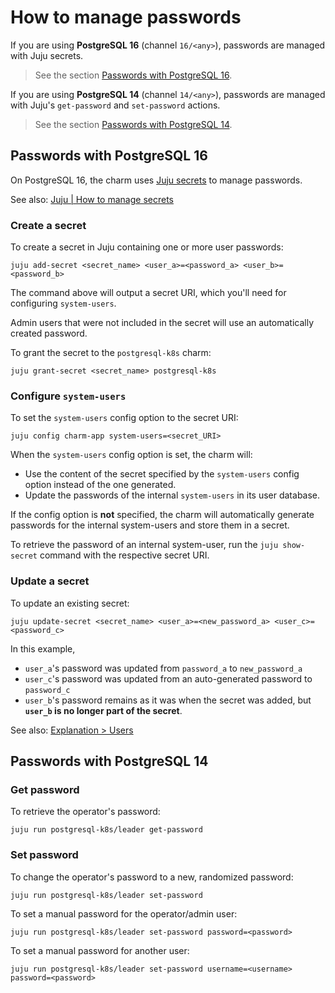 # How to manage passwords

If you are using **PostgreSQL 16** (channel `16/<any>`), passwords are managed with Juju secrets.
> See the section [Passwords with PostgreSQL 16](#passwords-with-postgresql-16).

If you are using **PostgreSQL 14** (channel `14/<any>`), passwords are managed with Juju's `get-password` and `set-password` actions.
> See the section [Passwords with PostgreSQL 14](#passwords-with-postgresql-14).

## Passwords with PostgreSQL 16

On PostgreSQL 16, the charm uses [Juju secrets](https://documentation.ubuntu.com/juju/latest/reference/secret/#secret) to manage passwords.

See also: [Juju | How to manage secrets](https://documentation.ubuntu.com/juju/latest/howto/manage-secrets/#manage-secrets)

### Create a secret
To create a secret in Juju containing one or more user passwords:
```
juju add-secret <secret_name> <user_a>=<password_a> <user_b>=<password_b>
```

The command above will output a secret URI, which you'll need for configuring `system-users`.

Admin users that were not included in the secret will use an automatically created password.

To grant the secret to the `postgresql-k8s` charm:
```
juju grant-secret <secret_name> postgresql-k8s
```

### Configure `system-users`
To set the `system-users` config option to the secret URI:
```
juju config charm-app system-users=<secret_URI>
```

When the `system-users` config option is set, the charm will:
* Use the content of the secret specified by the `system-users` config option instead of the one generated.
* Update the passwords of the internal `system-users` in its user database.

If the config option is **not** specified, the charm will automatically generate passwords for the internal system-users and store them in a secret.

To retrieve the password of an internal system-user, run the `juju show-secret` command with the respective secret URI.

### Update a secret
To update an existing secret:
```
juju update-secret <secret_name> <user_a>=<new_password_a> <user_c>=<password_c>
```
In this example,
* `user_a`'s password was updated from `password_a` to `new_password_a`
* `user_c`'s password was updated from an auto-generated password to `password_c`
* `user_b`'s password remains as it was when the secret was added, but **`user_b` is no longer part of the secret**.

See also: [Explanation > Users](/t/10798)

## Passwords with PostgreSQL 14

### Get password
To retrieve the operator's password:
```
juju run postgresql-k8s/leader get-password
```
### Set password
To change the operator's password to a new, randomized password:
```
juju run postgresql-k8s/leader set-password
```

To set a manual password for the operator/admin user:
```
juju run postgresql-k8s/leader set-password password=<password>
```

To set a manual password for another user:
```
juju run postgresql-k8s/leader set-password username=<username> password=<password>
```